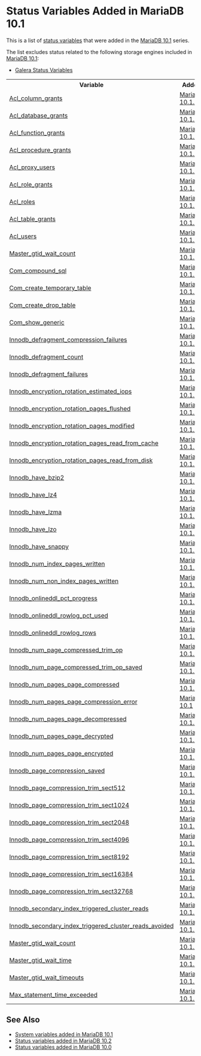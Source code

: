 # Status Variables Added in MariaDB 10.1

This is a list of [status variables](/replication/optimization-and-tuning/system-variables/server-status-variables/) that were added in the [MariaDB 10.1](/kb/en/what-is-mariadb-101/) series.

The list excludes status related to the following storage engines included in [MariaDB 10.1](/kb/en/what-is-mariadb-101/):

- [Galera Status Variables](/replication/galera-cluster/galera-cluster-status-variables/)

<table><tbody><tr><th>Variable</th><th>Added</th></tr>
<tr><td><a href="/kb/en/server-status-variables/#acl_column_grants">Acl_column_grants</a></td><td><a href="/kb/en/mariadb-1014-release-notes/">MariaDB 10.1.4</a></td></tr>
<tr><td><a href="/kb/en/server-status-variables/#acl_database_grants">Acl_database_grants</a></td><td><a href="/kb/en/mariadb-1014-release-notes/">MariaDB 10.1.4</a></td></tr>
<tr><td><a href="/kb/en/server-status-variables/#acl_function_grants">Acl_function_grants</a></td><td><a href="/kb/en/mariadb-1014-release-notes/">MariaDB 10.1.4</a></td></tr>
<tr><td><a href="/kb/en/server-status-variables/#acl_procedure_grants">Acl_procedure_grants</a></td><td><a href="/kb/en/mariadb-1014-release-notes/">MariaDB 10.1.4</a></td></tr>
<tr><td><a href="/kb/en/server-status-variables/#acl_proxy_users">Acl_proxy_users</a></td><td><a href="/kb/en/mariadb-1014-release-notes/">MariaDB 10.1.4</a></td></tr>
<tr><td><a href="/kb/en/server-status-variables/#acl_role_grants">Acl_role_grants</a></td><td><a href="/kb/en/mariadb-1014-release-notes/">MariaDB 10.1.4</a></td></tr>
<tr><td><a href="/kb/en/server-status-variables/#acl_roles">Acl_roles</a></td><td><a href="/kb/en/mariadb-1014-release-notes/">MariaDB 10.1.4</a></td></tr>
<tr><td><a href="/kb/en/server-status-variables/#acl_table_grants">Acl_table_grants</a></td><td><a href="/kb/en/mariadb-1014-release-notes/">MariaDB 10.1.4</a></td></tr>
<tr><td><a href="/kb/en/server-status-variables/#acl_users">Acl_users</a></td><td><a href="/kb/en/mariadb-1014-release-notes/">MariaDB 10.1.4</a></td></tr>
<tr><td><a href="/kb/en/replication-and-binary-log-status-variables/#master_gtid_wait_count">Master_gtid_wait_count</a></td><td><a href="/kb/en/mariadb-1014-release-notes/">MariaDB 10.1.4</a></td></tr>
<tr><td><a href="/kb/en/server-status-variables/#com_compound_sql">Com_compound_sql</a></td><td><a href="/kb/en/mariadb-1011-release-notes/">MariaDB 10.1.1</a></td></tr>
<tr><td><a href="/kb/en/server-status-variables/#com_create_temporary_table">Com_create_temporary_table</a></td><td><a href="/kb/en/mariadb-1016-release-notes/">MariaDB 10.1.6</a></td></tr>
<tr><td><a href="/kb/en/server-status-variables/#com_create_drop_table">Com_create_drop_table</a></td><td><a href="/kb/en/mariadb-1016-release-notes/">MariaDB 10.1.6</a></td></tr>
<tr><td><a href="/kb/en/server-status-variables/#com_show_generic">Com_show_generic</a></td><td><a href="/kb/en/mariadb-1011-release-notes/">MariaDB 10.1.1</a></td></tr>
<tr><td><a href="/kb/en/xtradbinnodb-server-status-variables/#innodb_defragment_compression_failures">Innodb_defragment_compression_failures</a></td><td><a href="/kb/en/mariadb-1011-release-notes/">MariaDB 10.1.1</a></td></tr>
<tr><td><a href="/kb/en/xtradbinnodb-server-status-variables/#innodb_defragment_count">Innodb_defragment_count</a></td><td><a href="/kb/en/mariadb-1011-release-notes/">MariaDB 10.1.1</a></td></tr>
<tr><td><a href="/kb/en/xtradbinnodb-server-status-variables/#innodb_defragment_failures">Innodb_defragment_failures</a></td><td><a href="/kb/en/mariadb-1011-release-notes/">MariaDB 10.1.1</a></td></tr>
<tr><td><a href="/kb/en/xtradbinnodb-server-status-variables/#innodb_encryption_rotation_estimated_iops">Innodb_encryption_rotation_estimated_iops</a></td><td><a href="/kb/en/mariadb-1013-release-notes/">MariaDB 10.1.3</a></td></tr>
<tr><td><a href="/kb/en/xtradbinnodb-server-status-variables/#innodb_encryption_rotation_pages_flushed">Innodb_encryption_rotation_pages_flushed</a></td><td><a href="/kb/en/mariadb-1013-release-notes/">MariaDB 10.1.3</a></td></tr>
<tr><td><a href="/kb/en/xtradbinnodb-server-status-variables/#innodb_encryption_rotation_pages_modified">Innodb_encryption_rotation_pages_modified</a></td><td><a href="/kb/en/mariadb-1013-release-notes/">MariaDB 10.1.3</a></td></tr>
<tr><td><a href="/kb/en/xtradbinnodb-server-status-variables/#innodb_encryption_rotation_pages_read_from_cache">Innodb_encryption_rotation_pages_read_from_cache</a></td><td><a href="/kb/en/mariadb-1013-release-notes/">MariaDB 10.1.3</a></td></tr>
<tr><td><a href="/kb/en/xtradbinnodb-server-status-variables/#innodb_encryption_rotation_pages_read_from_disk">Innodb_encryption_rotation_pages_read_from_disk</a></td><td><a href="/kb/en/mariadb-1013-release-notes/">MariaDB 10.1.3</a></td></tr>
<tr><td><a href="/kb/en/xtradbinnodb-server-status-variables/#innodb_have_bzip2">Innodb_have_bzip2</a></td><td><a href="/kb/en/mariadb-1010-release-notes/">MariaDB 10.1.0</a></td></tr>
<tr><td><a href="/kb/en/xtradbinnodb-server-status-variables/#innodb_have_lz4">Innodb_have_lz4</a></td><td><a href="/kb/en/mariadb-1010-release-notes/">MariaDB 10.1.0</a></td></tr>
<tr><td><a href="/kb/en/xtradbinnodb-server-status-variables/#innodb_have_lzma">Innodb_have_lzma</a></td><td><a href="/kb/en/mariadb-1010-release-notes/">MariaDB 10.1.0</a></td></tr>
<tr><td><a href="/kb/en/xtradbinnodb-server-status-variables/#innodb_have_lzo">Innodb_have_lzo</a></td><td><a href="/kb/en/mariadb-1010-release-notes/">MariaDB 10.1.0</a></td></tr>
<tr><td><a href="/kb/en/xtradbinnodb-server-status-variables/#innodb_have_snappy">Innodb_have_snappy</a></td><td><a href="/kb/en/mariadb-1013-release-notes/">MariaDB 10.1.3</a></td></tr>
<tr><td><a href="/kb/en/xtradbinnodb-server-status-variables/#innodb_num_index_pages_written">Innodb_num_index_pages_written</a></td><td><a href="/kb/en/mariadb-1010-release-notes/">MariaDB 10.1.0</a></td></tr>
<tr><td><a href="/kb/en/xtradbinnodb-server-status-variables/#innodb_num_non_index_pages_written">Innodb_num_non_index_pages_written</a></td><td><a href="/kb/en/mariadb-1010-release-notes/">MariaDB 10.1.0</a></td></tr>
<tr><td><a href="/kb/en/xtradbinnodb-server-status-variables/#innodb_onlineddl_pct_progress">Innodb_onlineddl_pct_progress</a></td><td><a href="/kb/en/mariadb-1011-release-notes/">MariaDB 10.1.1</a></td></tr>
<tr><td><a href="/kb/en/xtradbinnodb-server-status-variables/#innodb_onlineddl_rowlog_pct_used">Innodb_onlineddl_rowlog_pct_used</a></td><td><a href="/kb/en/mariadb-1011-release-notes/">MariaDB 10.1.1</a></td></tr>
<tr><td><a href="/kb/en/xtradbinnodb-server-status-variables/#innodb_onlineddl_rowlog_rows">Innodb_onlineddl_rowlog_rows</a></td><td><a href="/kb/en/mariadb-1011-release-notes/">MariaDB 10.1.1</a></td></tr>
<tr><td><a href="/kb/en/xtradbinnodb-server-status-variables/#innodb_num_page_compressed_trim_op">Innodb_num_page_compressed_trim_op</a></td><td><a href="/kb/en/mariadb-1010-release-notes/">MariaDB 10.1.0</a></td></tr>
<tr><td><a href="/kb/en/xtradbinnodb-server-status-variables/#innodb_num_page_compressed_trim_op_saved">Innodb_num_page_compressed_trim_op_saved</a></td><td><a href="/kb/en/mariadb-1010-release-notes/">MariaDB 10.1.0</a></td></tr>
<tr><td><a href="/kb/en/xtradbinnodb-server-status-variables/#innodb_num_pages_page_compressed">Innodb_num_pages_page_compressed</a></td><td><a href="/kb/en/mariadb-1010-release-notes/">MariaDB 10.1.0</a></td></tr>
<tr><td><a href="/kb/en/xtradbinnodb-server-status-variables/#innodb_num_pages_page_compression_error">Innodb_num_pages_page_compression_error</a></td><td><a href="/kb/en/what-is-mariadb-101/">MariaDB 10.1</a></td></tr>
<tr><td><a href="/kb/en/xtradbinnodb-server-status-variables/#innodb_num_pages_page_decompressed">Innodb_num_pages_page_decompressed</a></td><td><a href="/kb/en/mariadb-1010-release-notes/">MariaDB 10.1.0</a></td></tr>
<tr><td><a href="/kb/en/xtradbinnodb-server-status-variables/#innodb_num_pages_page_decrypted">Innodb_num_pages_page_decrypted</a></td><td><a href="/kb/en/mariadb-1013-release-notes/">MariaDB 10.1.3</a></td></tr>
<tr><td><a href="/kb/en/xtradbinnodb-server-status-variables/#innodb_num_pages_page_encrypted">Innodb_num_pages_page_encrypted</a></td><td><a href="/kb/en/mariadb-1013-release-notes/">MariaDB 10.1.3</a></td></tr>
<tr><td><a href="/kb/en/xtradbinnodb-server-status-variables/#innodb_page_compression_saved">Innodb_page_compression_saved</a></td><td><a href="/kb/en/mariadb-1010-release-notes/">MariaDB 10.1.0</a></td></tr>
<tr><td><a href="/kb/en/xtradbinnodb-server-status-variables/#innodb_page_compression_trim_sect512">Innodb_page_compression_trim_sect512</a></td><td><a href="/kb/en/mariadb-1010-release-notes/">MariaDB 10.1.0</a></td></tr>
<tr><td><a href="/kb/en/xtradbinnodb-server-status-variables/#innodb_page_compression_trim_sect1024">Innodb_page_compression_trim_sect1024</a></td><td><a href="/kb/en/mariadb-1012-release-notes/">MariaDB 10.1.2</a></td></tr>
<tr><td><a href="/kb/en/xtradbinnodb-server-status-variables/#innodb_page_compression_trim_sect2048">Innodb_page_compression_trim_sect2048</a></td><td><a href="/kb/en/mariadb-1012-release-notes/">MariaDB 10.1.2</a></td></tr>
<tr><td><a href="/kb/en/xtradbinnodb-server-status-variables/#innodb_page_compression_trim_sect4096">Innodb_page_compression_trim_sect4096</a></td><td><a href="/kb/en/mariadb-1010-release-notes/">MariaDB 10.1.0</a></td></tr>
<tr><td><a href="/kb/en/xtradbinnodb-server-status-variables/#innodb_page_compression_trim_sect8192">Innodb_page_compression_trim_sect8192</a></td><td><a href="/kb/en/mariadb-1012-release-notes/">MariaDB 10.1.2</a></td></tr>
<tr><td><a href="/kb/en/xtradbinnodb-server-status-variables/#innodb_page_compression_trim_sect16384">Innodb_page_compression_trim_sect16384</a></td><td><a href="/kb/en/mariadb-1012-release-notes/">MariaDB 10.1.2</a></td></tr>
<tr><td><a href="/kb/en/xtradbinnodb-server-status-variables/#innodb_page_compression_trim_sect32768">Innodb_page_compression_trim_sect32768</a></td><td><a href="/kb/en/mariadb-1012-release-notes/">MariaDB 10.1.2</a></td></tr>
<tr><td><a href="/kb/en/xtradbinnodb-server-status-variables/#innodb_secondary_index_triggered_cluster_reads">Innodb_secondary_index_triggered_cluster_reads</a></td><td><a href="/kb/en/mariadb-1012-release-notes/">MariaDB 10.1.2</a></td></tr>
<tr><td><a href="/kb/en/xtradbinnodb-server-status-variables/#innodb_secondary_index_triggered_cluster_reads_avoided">Innodb_secondary_index_triggered_cluster_reads_avoided</a></td><td><a href="/kb/en/mariadb-1012-release-notes/">MariaDB 10.1.2</a></td></tr>
<tr><td><a href="/kb/en/replication-and-binary-log-status-variables/#master_gtid_wait_count">Master_gtid_wait_count</a></td><td><a href="/kb/en/mariadb-1014-release-notes/">MariaDB 10.1.4</a></td></tr>
<tr><td><a href="/kb/en/replication-and-binary-log-status-variables/#master_gtid_wait_time">Master_gtid_wait_time</a></td><td><a href="/kb/en/mariadb-1014-release-notes/">MariaDB 10.1.4</a></td></tr>
<tr><td><a href="/kb/en/replication-and-binary-log-status-variables/#master_gtid_wait_timeouts">Master_gtid_wait_timeouts</a></td><td><a href="/kb/en/mariadb-1014-release-notes/">MariaDB 10.1.4</a></td></tr>
<tr><td><a href="/kb/en/server-status-variables/#max_statement_time_exceeded">Max_statement_time_exceeded</a></td><td><a href="/kb/en/mariadb-1011-release-notes/">MariaDB 10.1.1</a></td></tr>
</tbody></table>

## See Also

- [System variables added in MariaDB 10.1](/replication/optimization-and-tuning/system-variables/system-and-status-variables-added-by-major-release/system-variables-added-in-mariadb-101/)
- [Status variables added in MariaDB 10.2](/replication/optimization-and-tuning/system-variables/system-and-status-variables-added-by-major-release/status-variables-added-in-mariadb-102/)
- [Status variables added in MariaDB 10.0](/replication/optimization-and-tuning/system-variables/system-and-status-variables-added-by-major-release/status-variables-added-in-mariadb-100/)